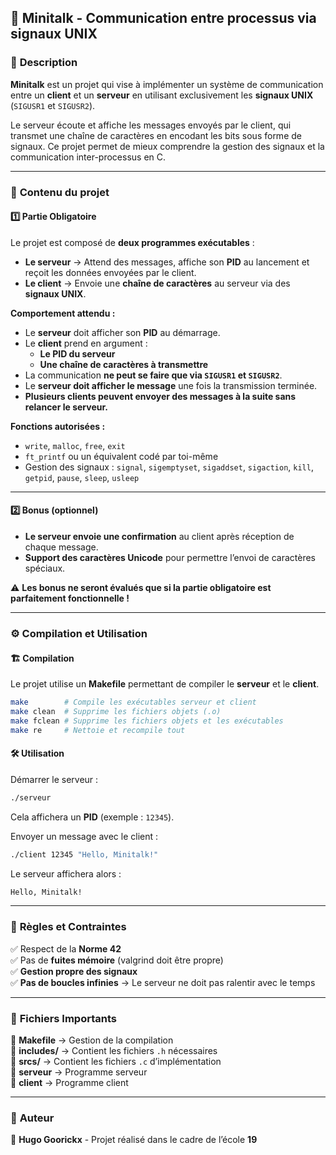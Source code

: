 ## 📌 **Minitalk - Communication entre processus via signaux UNIX**  

### 📖 **Description**  
**Minitalk** est un projet qui vise à implémenter un système de communication entre un **client** et un **serveur** en utilisant exclusivement les **signaux UNIX** (`SIGUSR1` et `SIGUSR2`).  

Le serveur écoute et affiche les messages envoyés par le client, qui transmet une chaîne de caractères en encodant les bits sous forme de signaux. Ce projet permet de mieux comprendre la gestion des signaux et la communication inter-processus en C.

---

### 📂 **Contenu du projet**  

#### 1️⃣ **Partie Obligatoire**  
Le projet est composé de **deux programmes exécutables** :  
- **Le serveur** → Attend des messages, affiche son **PID** au lancement et reçoit les données envoyées par le client.  
- **Le client** → Envoie une **chaîne de caractères** au serveur via des **signaux UNIX**.  

**Comportement attendu :**  
- Le **serveur** doit afficher son **PID** au démarrage.  
- Le **client** prend en argument :  
  - **Le PID du serveur**  
  - **Une chaîne de caractères à transmettre**  
- La communication **ne peut se faire que via `SIGUSR1` et `SIGUSR2`**.  
- Le **serveur doit afficher le message** une fois la transmission terminée.  
- **Plusieurs clients peuvent envoyer des messages à la suite sans relancer le serveur.**  

**Fonctions autorisées :**  
- `write`, `malloc`, `free`, `exit`  
- `ft_printf` ou un équivalent codé par toi-même  
- Gestion des signaux : `signal`, `sigemptyset`, `sigaddset`, `sigaction`, `kill`, `getpid`, `pause`, `sleep`, `usleep`  

---

#### 2️⃣ **Bonus (optionnel)**  
- **Le serveur envoie une confirmation** au client après réception de chaque message.  
- **Support des caractères Unicode** pour permettre l’envoi de caractères spéciaux.  

⚠ **Les bonus ne seront évalués que si la partie obligatoire est parfaitement fonctionnelle !**  

---

### ⚙️ **Compilation et Utilisation**  

#### 🏗 **Compilation**  
Le projet utilise un **Makefile** permettant de compiler le **serveur** et le **client**.  
```bash
make        # Compile les exécutables serveur et client
make clean  # Supprime les fichiers objets (.o)
make fclean # Supprime les fichiers objets et les exécutables
make re     # Nettoie et recompile tout
```

#### 🛠 **Utilisation**  
Démarrer le serveur :  
```bash
./serveur
```
Cela affichera un **PID** (exemple : `12345`).

Envoyer un message avec le client :  
```bash
./client 12345 "Hello, Minitalk!"
```
Le serveur affichera alors :  
```bash
Hello, Minitalk!
```

---

### 📜 **Règles et Contraintes**  
✅ Respect de la **Norme 42**  
✅ Pas de **fuites mémoire** (valgrind doit être propre)  
✅ **Gestion propre des signaux**  
✅ **Pas de boucles infinies** → Le serveur ne doit pas ralentir avec le temps  

---

### 📄 **Fichiers Importants**  
📂 **Makefile** → Gestion de la compilation  
📂 **includes/** → Contient les fichiers `.h` nécessaires  
📂 **srcs/** → Contient les fichiers `.c` d’implémentation  
📂 **serveur** → Programme serveur  
📂 **client** → Programme client  

---

### 🚀 **Auteur**  
👤 **Hugo Goorickx** - Projet réalisé dans le cadre de l’école **19**  